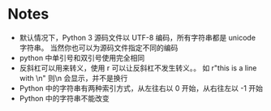 # Notes

- 默认情况下，Python 3 源码文件以 UTF-8 编码，所有字符串都是 unicode 字符串。 当然你也可以为源码文件指定不同的编码
- python 中单引号和双引号使用完全相同
- 反斜杠可以用来转义，使用 r 可以让反斜杠不发生转义。。 如 r"this is a line with \n" 则\n 会显示，并不是换行
- Python 中的字符串有两种索引方式，从左往右以 0 开始，从右往左以 -1 开始
- Python 中的字符串不能改变

